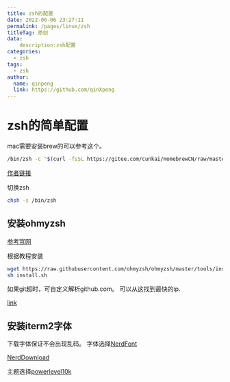 ```yaml
---
title: zsh的配置
date: 2022-06-06 23:27:11
permalink: /pages/linux/zsh
titleTag: 原创
data:
    description:zsh配置
categories: 
  - zsh
tags: 
  - zsh
author: 
  name: qinpeng
  link: https://github.com/qinXpeng
---
```


# zsh的简单配置

mac需要安装brew的可以参考这个。
```bash
/bin/zsh -c "$(curl -fsSL https://gitee.com/cunkai/HomebrewCN/raw/master/Homebrew.sh)"
```
[作者链接](https://zhuanlan.zhihu.com/p/111014448)

切换zsh
```bash
chsh -s /bin/zsh
```

## 安装ohmyzsh
[参考官网](https://github.com/ohmyzsh/ohmyzsh/)

根据教程安装
```bash
wget https://raw.githubusercontent.com/ohmyzsh/ohmyzsh/master/tools/install.sh
sh install.sh
```
如果git超时，可自定义解析github.com。
可以从这找到最快的ip.

[link](https://ping.chinaz.com/github.com)

## 安装iterm2字体
下载字体保证不会出现乱码。
字体选择[NerdFont](https://github.com/ryanoasis/nerd-fonts)

[NerdDownload](https://www.nerdfonts.com/font-downloads)

主题选择[powerlevel10k](https://github.com/romkatv/powerlevel10k)
